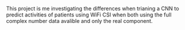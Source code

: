 This project is me investigating the differences when trianing a CNN to predict activities of patients using WiFi CSI when both using the full complex number data avalible and only the real component.

